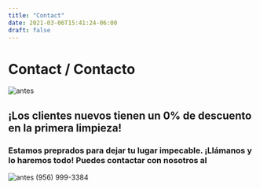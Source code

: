 ```yaml
---
title: "Contact"
date: 2021-03-06T15:41:24-06:00
draft: false
---
```


# Contact / Contacto
![antes](/images/contacto.jpg)

## ¡Los clientes nuevos tienen un 0% de descuento en la primera limpieza!

### Estamos preprados para dejar tu lugar impecable. ¡Llámanos y lo haremos todo! Puedes contactar con nosotros al # 

![antes](/images/whatsapp.png)
(956) 999-3384 

